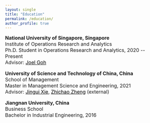 ```yaml
---
layout: single
title: "Education"
permalink: /education/
author_profile: true
---
```

<br>
<p style="font-size: 16px; margin-top: -1em;">
	<b>National University of Singapore, Singapore</b><br>
	Institute of Operations Research and Analytics<br>
	Ph.D. Student in Operations Research and Analytics, 2020 -- Present<br>
	Advisor: <a href="https://www.joelgoh.net/" target="_blank" style="color: black">Joel Goh</a>  
</p>
       
<p style="font-size: 16px;">
	<b>University of Science and Technology of China, China</b><br>
	School of Management  <br>
	Master in Management Science and Engineering, 2021  <br>
	Advisor: <a href="https://www.wi.tum.de/tum-campus-heilbronn/center-for-digital-transformation/prof-dr-xie/" target="_blank" style="color: black">Jingui Xie</a>,  <a href="https://sites.google.com/site/zhengzhichao1985/home" target="_blank" style="color: black">Zhichao Zheng</a> (external)  
</p>      
   
<p style="font-size: 16px;">
	<b>Jiangnan University, China</b><br>
	Business School  <br>
	Bachelor in Industrial Engineering, 2016
</p>